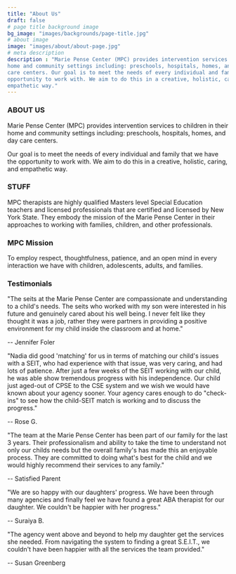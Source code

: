 ```yaml
---
title: "About Us"
draft: false
# page title background image
bg_image: "images/backgrounds/page-title.jpg"
# about image
image: "images/about/about-page.jpg"
# meta description
description : "Marie Pense Center (MPC) provides intervention services to children in their
home and community settings including: preschools, hospitals, homes, and day
care centers. Our goal is to meet the needs of every individual and family that we have the
opportunity to work with. We aim to do this in a creative, holistic, caring, and
empathetic way."
---
```


### ABOUT US

Marie Pense Center (MPC) provides intervention services to children in their
home and community settings including: preschools, hospitals, homes, and day
care centers.

Our goal is to meet the needs of every individual and family that we have the
opportunity to work with. We aim to do this in a creative, holistic, caring, and
empathetic way.


### STUFF

MPC therapists are highly qualified Masters level Special Education teachers and
licensed professionals that are certified and licensed by New York State. They
embody the mission of the Marie Pense Center in their approaches to working with
families, children, and other professionals.

### MPC Mission

To employ respect, thoughtfulness, patience, and an open mind in every
interaction we have with children, adolescents, adults, and families.

### Testimonials

"The seits at the Marie Pense Center are compassionate and understanding to a
child's needs. The seits who worked with my son were interested in his future
and genuinely cared about his well being. I never felt like they thought it was
a job, rather they were partners in providing a positive environment for my
child inside the classroom and at home."

-- Jennifer Foler

"Nadia did good 'matching' for us in terms of matching our child's issues with a
SEIT, who had experience with that issue, was very caring, and had lots of
patience. After just a few weeks of the SEIT working with our child, he was able
show tremendous progress with his independence. Our child just aged-out of CPSE
to the CSE system and we wish we would have known about your agency sooner. Your
agency cares enough to do "check-ins" to see how the child-SEIT match is working
and to discuss the progress."

-- Rose G.

"The team at the Marie Pense Center has been part of our family for the last 3
years. Their professionalism and ability to take the time to understand not only
our childs needs but the overall family's has made this an enjoyable process.
They are committed to doing what's best for the child and we would highly
recommend their services to any family." 

-- Satisfied Parent
 
"We are so happy with our daughters' progress. We have been through many
agencies and finally feel we have found a great ABA therapist for our daughter.
We couldn't be happier with her progress." 

-- Suraiya B.
 
"The agency went above and beyond to help my daughter get the services she
needed. From navigating the system to finding a great S.E.I.T., we couldn't have
been happier with all the services the team provided." 

-- Susan Greenberg

